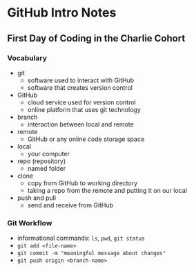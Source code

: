 # GitHub Intro Notes

## First Day of Coding in the Charlie Cohort

### Vocabulary
- git
    - software used to interact with GitHub
    - software that creates version control
- GitHub
    - cloud service used for version control
    - online platform that uses git technology  
- branch
    - interaction between local and remote
- remote
    - GitHub or any online code storage space
- local
    - your computer
- repo (repository)
    - named folder
- clone
    - copy from GitHub to working directory
    - taking a repo from the remote and putting it on our local
- push and pull
    - send and receive from GitHub

### Git Workflow
- informational commands: `ls`, `pwd`, `git status`
- `git add <file-name>`
- `git commit -m "meaningful message about changes"`
- `git push origin <branch-name>`

